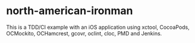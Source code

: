 north-american-ironman
======================

This is a TDD/CI example with an iOS application using xctool, CocoaPods, OCMockito, OCHamcrest, gcovr, oclint, cloc, PMD and Jenkins. 
